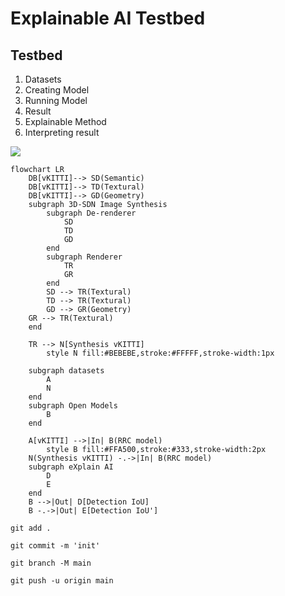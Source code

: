 # Explainable AI Testbed

## Testbed
1. Datasets
2. Creating Model
3. Running Model
4. Result
5. Explainable Method
6. Interpreting result

[![](https://mermaid.ink/img/pako:eNp9U8FuozAQ_ZWRe1gihardaC8cKoV1gtDuphJQaaXQgwuTxqoxyJhto6b_XhMIATbpcJnRvHme92zeSZKnSByyEflrsmVKw-8glmCCuut_v_wo8h9t-w5CaoWYMal5MjnXj6gV4ZuuFBNn-x61PMwz1GrX9svq6VmxYgszaod0BX7GnhHCndRbLHnZgAZAirZCmaJCderWEdJhHY1qr1cbgjPUwVneKBjxBBd4QgoHE4KxCc02XzS9pukFY3u84MLU4eAmjRrMat25Bq3lPYl6JxBWsOFCOFfuov6mpVb5CzpXyzrayn7lqd46t8Xbkb5zJ2Walah7dzI_paveWoOp-wIl_DHPS_QGXfhPxfz4Tmoxe1_uwbWC4Cdk9ehkrMRtlSyX8x83N52S2Ww21PG91nHYzxq7MwH7-uJJ3fr4txCMS5j7cNqB9vIFjJS7BwH3ld4DXVPUmGieS_Dzh8cOcH1ELIaIbwZCpiRDlTGemh_yvR6JiVk8w5g4Jk1xwyqhYxLLDwOtCnMtuEi5zhVxNkyUOCWs0rmRmxBHqwqPIMqZ0ZS1qI9PxE0lBw)](https://mermaid-js.github.io/mermaid-live-editor/edit#pako:eNp9U8FuozAQ_ZWRe1gihardaC8cKoV1gtDuphJQaaXQgwuTxqoxyJhto6b_XhMIATbpcJnRvHme92zeSZKnSByyEflrsmVKw-8glmCCuut_v_wo8h9t-w5CaoWYMal5MjnXj6gV4ZuuFBNn-x61PMwz1GrX9svq6VmxYgszaod0BX7GnhHCndRbLHnZgAZAirZCmaJCderWEdJhHY1qr1cbgjPUwVneKBjxBBd4QgoHE4KxCc02XzS9pukFY3u84MLU4eAmjRrMat25Bq3lPYl6JxBWsOFCOFfuov6mpVb5CzpXyzrayn7lqd46t8Xbkb5zJ2Walah7dzI_paveWoOp-wIl_DHPS_QGXfhPxfz4Tmoxe1_uwbWC4Cdk9ehkrMRtlSyX8x83N52S2Ww21PG91nHYzxq7MwH7-uJJ3fr4txCMS5j7cNqB9vIFjJS7BwH3ld4DXVPUmGieS_Dzh8cOcH1ELIaIbwZCpiRDlTGemh_yvR6JiVk8w5g4Jk1xwyqhYxLLDwOtCnMtuEi5zhVxNkyUOCWs0rmRmxBHqwqPIMqZ0ZS1qI9PxE0lBw)
```
flowchart LR
    DB[vKITTI]--> SD(Semantic)
    DB[vKITTI]--> TD(Textural)
    DB[vKITTI]--> GD(Geometry)
    subgraph 3D-SDN Image Synthesis
        subgraph De-renderer
            SD
            TD
            GD
        end
        subgraph Renderer
            TR
            GR
        end
        SD --> TR(Textural)
        TD --> TR(Textural)
        GD --> GR(Geometry)
    GR --> TR(Textural)
    end

    TR --> N[Synthesis vKITTI]
        style N fill:#BEBEBE,stroke:#FFFFF,stroke-width:1px

    subgraph datasets
        A
        N
    end
    subgraph Open Models
        B 
    end

    A[vKITTI] -->|In| B(RRC model)
        style B fill:#FFA500,stroke:#333,stroke-width:2px
    N(Synthesis vKITTI) -.->|In| B(RRC model)
    subgraph eXplain AI 
        D 
        E 
    end
    B -->|Out| D[Detection IoU]
    B -.->|Out| E[Detection IoU']
```


```
git add .

git commit -m 'init'

git branch -M main

git push -u origin main
```